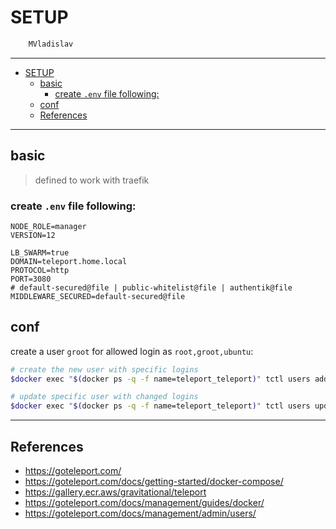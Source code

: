 # SETUP

```sh
    MVladislav
```

---

- [SETUP](#setup)
  - [basic](#basic)
    - [create `.env` file following:](#create-env-file-following)
  - [conf](#conf)
  - [References](#references)

---

## basic

> defined to work with traefik

### create `.env` file following:

```env
NODE_ROLE=manager
VERSION=12

LB_SWARM=true
DOMAIN=teleport.home.local
PROTOCOL=http
PORT=3080
# default-secured@file | public-whitelist@file | authentik@file
MIDDLEWARE_SECURED=default-secured@file
```

## conf

create a user `groot` for allowed login as `root,groot,ubuntu`:

```sh
# create the new user with specific logins
$docker exec "$(docker ps -q -f name=teleport_teleport)" tctl users add groot --roles=editor,access --logins=root

# update specific user with changed logins
$docker exec "$(docker ps -q -f name=teleport_teleport)" tctl users update groot --set-logins root,ubuntu
```

---

## References

- <https://goteleport.com/>
- <https://goteleport.com/docs/getting-started/docker-compose/>
- <https://gallery.ecr.aws/gravitational/teleport>
- <https://goteleport.com/docs/management/guides/docker/>
- <https://goteleport.com/docs/management/admin/users/>
